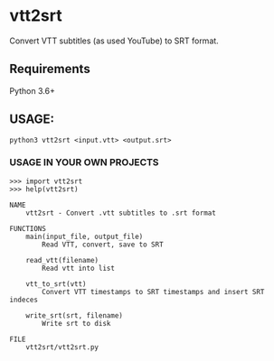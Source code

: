 # vtt2srt
Convert VTT subtitles (as used YouTube) to SRT format. 

## Requirements
Python 3.6+

## USAGE:

`python3 vtt2srt <input.vtt> <output.srt>`

### USAGE IN YOUR OWN PROJECTS

```
>>> import vtt2srt
>>> help(vtt2srt)

NAME
    vtt2srt - Convert .vtt subtitles to .srt format

FUNCTIONS
    main(input_file, output_file)
        Read VTT, convert, save to SRT

    read_vtt(filename)
        Read vtt into list

    vtt_to_srt(vtt)
        Convert VTT timestamps to SRT timestamps and insert SRT indeces

    write_srt(srt, filename)
        Write srt to disk

FILE
    vtt2srt/vtt2srt.py
```


